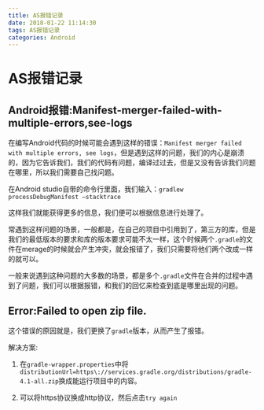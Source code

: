 ```yaml
---
title: AS报错记录
date: 2018-01-22 11:14:30
tags: AS报错记录
categories: Android
---
```


# AS报错记录

## Android报错:Manifest-merger-failed-with-multiple-errors,see-logs

在编写Android代码的时候可能会遇到这样的错误：``Manifest merger failed with multiple errors, see logs``，但是遇到这样的问题，我们的内心是崩溃的，因为它告诉我们，我们的代码有问题，编译过过去，但是又没有告诉我们问题在哪里，所以我们需要自己找问题。

在Android studio自带的命令行里面，我们输入：``gradlew processDebugManifest —stacktrace``

这样我们就能获得更多的信息，我们便可以根据信息进行处理了。

常遇到这样问题的场景，一般都是，在自己的项目中引用到了，第三方的库，但是我们的最低版本的要求和库的版本要求可能不太一样，这个时候两个``.gradle``的文件在merage的时候就会产生冲突，就会报错了，我们只需要将他们两个改成一样的就可以。

一般来说遇到这种问题的大多数的场景，都是多个``.gradle``文件在合并的过程中遇到了问题，我们可以根据报错，和我们的回忆来检查到底是哪里出现的问题。


## Error:Failed to open zip file.

这个错误的原因就是，我们更换了``gradle``版本，从而产生了报错。

解决方案:

1. 在``gradle-wrapper.properties``中将
``distributionUrl=https\://services.gradle.org/distributions/gradle-4.1-all.zip``换成能运行项目中的内容。

2. 可以将https协议换成http协议，然后点击``try again``
